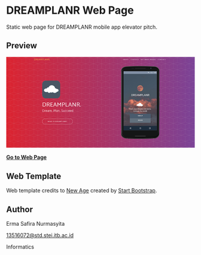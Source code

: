 # DREAMPLANR Web Page

Static web page for DREAMPLANR mobile app elevator pitch.

## Preview

![Home Page](img/ss.png)

**[Go to Web Page](https://rhaerma.github.io/DREAMPLANR/)**

## Web Template

Web template credits to [New Age](http://startbootstrap.com/template-overviews/new-age/) created by [Start Bootstrap](http://startbootstrap.com/).

## Author

Erma Safira Nurmasyita

13516072@std.stei.itb.ac.id

Informatics